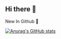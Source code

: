 ## Hi there 👋

New In Github 🫥

[![Anurag's GitHub stats](https://github-readme-stats.vercel.app/api?username=syc0000000&theme=transparent&show_icons=true)](https://github.com/anuraghazra/github-readme-stats)
